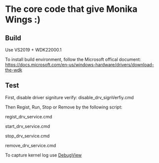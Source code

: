 # The core code that give Monika Wings :)

## Build

Use VS2019 + WDK22000.1

To install build environment, follow the Microsoft offical document: https://docs.microsoft.com/en-us/windows-hardware/drivers/download-the-wdk

## Test

First, disable driver signiture verify: disable_drv_signVerfiy.cmd

Then Regist, Run, Stop or Remove by the following script:

regist_drv_service.cmd

start_drv_service.cmd

stop_drv_service.cmd

remove_drv_service.cmd

To capture kernel log use [DebugView](https://download.sysinternals.com/files/DebugView.zip)